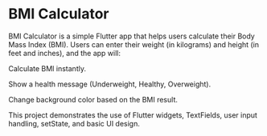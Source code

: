 # BMI Calculator

BMI Calculator is a simple Flutter app that helps users calculate their Body Mass Index (BMI).
Users can enter their weight (in kilograms) and height (in feet and inches), and the app will:

Calculate BMI instantly.

Show a health message (Underweight, Healthy, Overweight).

Change background color based on the BMI result.

This project demonstrates the use of Flutter widgets, TextFields, user input handling, setState, and basic UI design.
